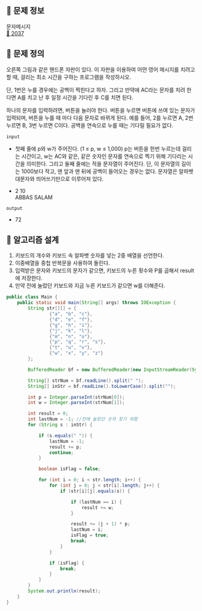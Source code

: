 ## 🌵 문제 정보
문자메시지 <br>
[🚗 2037](https://www.acmicpc.net/problem/2037)

## 🌵 문제 정의
오른쪽 그림과 같은 핸드폰 자판이 있다. 이 자판을 이용하여 어떤 영어 메시지를 치려고 할 때, 걸리는 최소 시간을 구하는 프로그램을 작성하시오.

단, 1번은 누를 경우에는 공백이 찍힌다고 하자. 그리고 만약에 AC라는 문자를 치려 한다면 A를 치고 난 후 일정 시간을 기다린 후 C를 치면 된다.

하나의 문자를 입력하려면, 버튼을 눌러야 한다. 버튼을 누르면 버튼에 쓰여 있는 문자가 입력되며, 버튼을 누를 때 마다 다음 문자로 바뀌게 된다. 예를 들어, 2를 누르면 A, 2번 누르면 B, 3번 누르면 C이다. 공백을 연속으로 누를 때는 기다릴 필요가 없다.


`input` <br>

* 첫째 줄에 p와 w가 주어진다. (1 ≤ p, w ≤ 1,000) p는 버튼을 한번 누르는데 걸리는 시간이고, w는 AC와 같은, 같은 숫자인 문자를 연속으로 찍기 위해 기다리는 시간을 의미한다. 그리고 둘째 줄에는 적을 문자열이 주어진다. 단, 이 문자열의 길이는 1000보다 작고, 맨 앞과 맨 뒤에 공백이 들어오는 경우는 없다. 문자열은 알파벳 대문자와 띄어쓰기만으로 이루어져 있다.

* 2 10 <br>
  ABBAS SALAM



`output` <br>

* 72

## 🌵 알고리즘 설계

1. 키보드의 개수와 키보드 속 알파벳 숫자를 넣는 2중 배열을 선언한다.
2. 이중배열을 중첩 반복문을 사용하여 돌린다.
3. 입력받은 문자와 키보드의 문자가 같으면, 키보드의 누른 횟수와 P를 곱해서 result에 저장한다.
4. 만약 전에 눌렀던 키보드와 지금 누른 키보드가 같으면 w를 더해준다.

```java
public class Main {
    public static void main(String[] args) throws IOException {
        String str[][] = {
                {"a", "b", "c"},
                {"d", "e", "f"},
                {"g", "h", "i"},
                {"j", "k", "l"},
                {"m", "n", "o"},
                {"p", "q", "r", "s"},
                {"t", "u", "v"},
                {"w", "x", "y", "z"}
        };

        BufferedReader bf = new BufferedReader(new InputStreamReader(System.in));

        String[] strNum = bf.readLine().split(" ");
        String[] inStr = bf.readLine().toLowerCase().split("");

        int p = Integer.parseInt(strNum[0]);
        int w = Integer.parseInt(strNum[1]);

        int result = 0;
        int lastNum = -1; //전에 눌렀던 숫자 찾기 위함
        for (String s : inStr) {

            if (s.equals(" ")) {
                lastNum = -1;
                result += p;
                continue;
            }

            boolean isFlag = false;

            for (int i = 0; i < str.length; i++) {
                for (int j = 0; j < str[i].length; j++) {
                    if (str[i][j].equals(s)) {

                        if (lastNum == i) {
                            result += w;
                        }

                        result += (j + 1) * p;
                        lastNum = i;
                        isFlag = true;
                        break;
                    }
                }

                if (isFlag) {
                    break;
                }
            }
        }
        System.out.println(result);
    }
}
```